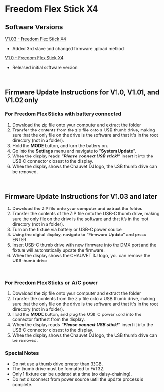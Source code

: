 # Freedom Flex Stick X4

## Software Versions

[V1.03 - Freedom Flex Stick X4](https://github.com/Chauvet-DJ/FREEDOMFLEXSTICKX4/blob/1156d4059134018623b327cb5b46691ea676e66b/Firmware/V1.03.zip)
- Added 3rd slave and changed firmware upload method

[V1.0 - Freedom Flex Stick X4](https://github.com/Chauvet-DJ/FREEDOMFLEXSTICKX4/blob/b7bbfd5e181b2707c9e82f3a3799c86493d94c71/Firmware/V1.0.zip)
- Released initial software version

&nbsp;

## Firmware Update Instructions for V1.0, V1.01, and V1.02 only

### For Freedom Flex Sticks with battery connected
1. Download the zip file onto your computer and extract the folder.
2. Transfer the contents from the zip file onto a USB thumb drive, making sure that the only file on the drive is the software and that it's in the root directory (not in a folder).
3. Hold the **MODE** button, and turn the battery on.
4. Go into the **Settings** menu and navigate to "**System Update**".
5. When the display reads ***"Please connect USB stick!"*** insert it into the USB-C connector closest to the display.
6. When the display shows the Chauvet DJ logo, the USB thumb drive can be removed.

&nbsp;

## Firmware Update Instructions for V1.03 and later

1. Download the ZIP file onto your computer and extract the folder.
2. Transfer the contents of the ZIP file onto the USB-C thumb drive, making sure the only file on the drive is the software and that it’s in the root directory (not in a folder).
3. Turn on the fixture via battery or USB-C power source
4. Using the digital display, navigate to “Firmware Update” and press ENTER
5. Insert USB-C thumb drive with new firmware into the DMX port and the fixture will automatically update the firmware.
6. When the display shows the CHAUVET DJ logo, you can remove the USB thumb drive.

&nbsp;

### For Freedom Flex Sticks on A/C power
1. Download the zip file onto your computer and extract the folder.
2. Transfer the contents from the zip file onto a USB thumb drive, making sure that the only file on the drive is the software and that it's in the root directory (not in a folder).
3. Hold the **MODE** button, and plug the USB-C power cord into the connector farthest from the display.
4. When the display reads ***"Please connect USB stick!"*** insert it into the USB-C connector closest to the display.
5. When the display shows the Chauvet DJ logo, the USB thumb drive can be removed.

### Special Notes
* Do not use a thumb drive greater than 32GB.
* The thumb drive must be formatted to FAT32.
* Only 1 fixture can be updated at a time (no daisy-chaining).
* Do not disconnect from power source until the update process is complete.
